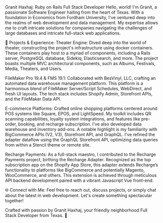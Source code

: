 Granit Haxhaj: Ruby on Rails Full Stack Developer
Hello, world! I'm Granit, a passionate Software Engineer hailing from the heart of Texas. With a foundation in Economics from Fordham University, I've ventured deep into the realms of web development and data management. My expertise allows me to craft intricate solutions for companies navigating the challenges of large databases and intricate full-stack web applications.

🚀 Projects & Experience:
Theater Engine:
Dived deep into the world of theater, constructing the project's infrastructure using docker containers. These containers play host to a myriad of components, including a Rails server, PostgreSQL database, Sidekiq, Elasticsearch, and more. The project boasts multiple MVC architectural components, such as Albums, Festivals, Media, Theaters, and Users.

FileMaker Pro 19.4 & FMS 19.1:
Collaborated with BesVinyl, LLC, crafting an automated data warehouse management platform. This platform is a harmonious blend of FileMaker Server/Script Schedules, WebDirect, and fresh UI layouts. The tech stack includes Shopify Admin, Storefront APIs, and the FileMaker Data API.

E-commerce Platforms:
Crafted online shopping platforms centered around POS systems like Square, EPOS, and LightSpeed. My toolkit includes QR scanning capabilities, loyalty system integrations, and features like pre-order, booking, and recharge subscription. I've also developed data warehouse and inventory add-ons. A notable highlight is my familiarity with BigCommerce APIs (V2, V3), Storefront API, and GraphQL. I've refined the adapter dataflow using the GraphQL Storefront API, optimizing data queries from within a Stencil theme or remote site.

Recharge Payments:
As a full-stack maestro, I contributed to the Recharge Payments project, birthing the Recharge Adapter. Recognized as the top subscription app on the Shopify App Store, this adapter extends Recharge’s functionality to platforms like BigCommerce and potentially Magento, WooCommerce, and others. This extension is achieved through meticulous API backend development paired with a vibrant Javascript Vue front-end.

🌐 Connect with Me:
Feel free to reach out, discuss projects, or simply chat about the latest in web development. Let's create something spectacular together!

Crafted with passion by Granit Haxhaj, your friendly neighborhood Full Stack Developer from Texas. 🌟
